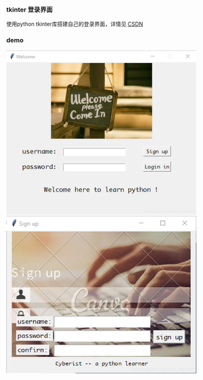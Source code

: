 ### tkinter 登录界面

使用python tkinter库搭建自己的登录界面，详情见  [CSDN](https://blog.csdn.net/weixin_44676081/article/details/103145416)



### demo

<img src="demo1.png" width=500>

<img src="demo2.png" width=500>